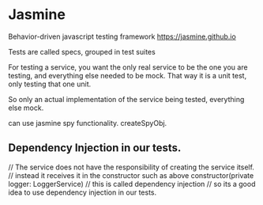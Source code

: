 # Jasmine

Behavior-driven javascript testing framework
https://jasmine.github.io

Tests are called specs, grouped in test suites

For testing a service, you want the only real service to be the one you are testing, and everything else needed to be mock.  That way it is a unit test, only testing that one unit.

So only an actual implementation of the service being tested, everything else mock.

can use jasmine spy functionality.  createSpyObj.

## Dependency Injection in our tests.

// The service does not have the responsibility of creating the service itself.
// instead it receives it in the constructor such as above constructor(private logger: LoggerService)
// this is called dependency injection
// so its a good idea to use dependency injection in our tests.

